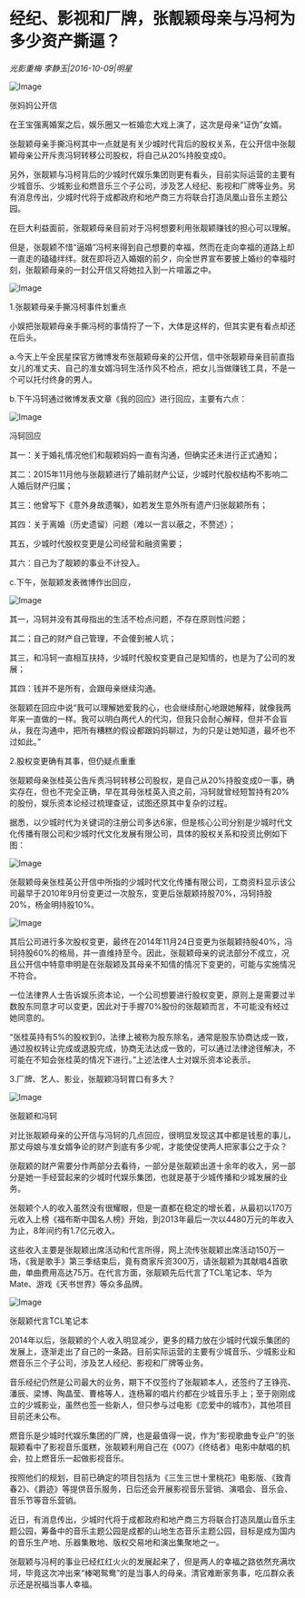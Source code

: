 # 经纪、影视和厂牌，张靓颖母亲与冯柯为多少资产撕逼？

*光影重梅  李静玉|2016-10-09|明星*

![Image](http://p3.pstatp.com/large/39b90004376fc40fa02d)

张妈妈公开信

在王宝强离婚案之后，娱乐圈又一桩婚恋大戏上演了，这次是母亲“证伪”女婿。

张靓颖母亲手撕冯柯其中一点就是有关少城时代背后的股权关系，在公开信中张靓颖母亲公开斥责冯轲转移公司股权，将自己从20%持股变成0。

另外，张靓颖与冯柯背后的少城时代娱乐集团则更有看头，目前实际运营的主要有少城音乐、少城影业和燃音乐三个子公司，涉及艺人经纪、影视和厂牌等业务。另有消息传出，少城时代将于成都政府和地产商三方将联合打造凤凰山音乐主题公园。

在巨大利益面前，张靓颖母亲目前对于冯柯想要利用张靓颖赚钱的担心可以理解。

但是，张靓颖不惜“逼婚”冯柯来得到自己想要的幸福，然而在走向幸福的道路上却一直走的磕磕绊绊。就在即将迈入婚姻的前夕，向全世界宣布要披上婚纱的幸福时刻，张靓颖母亲的一封公开信又将她拉入到一片喧嚣之中。

![Image](http://p9.pstatp.com/large/39b90004376e05c17c43)

1.张靓颖母亲手撕冯柯事件划重点

小娱把张靓颖母亲手撕冯柯的事情捋了一下，大体是这样的，但其实更有看点却还在后头。

a.今天上午全民星探官方微博发布张靓颖母亲的公开信，信中张靓颖母亲目前直指女儿的准丈夫、自己的准女婿冯轲生活作风不检点，把女儿当做赚钱工具，不是一个可以托付终身的男人。

b.下午冯轲通过微博发表文章《我的回应》进行回应，主要有六点：

![Image](http://p3.pstatp.com/large/39bd000294ea238bc161)

冯轲回应

其一：关于婚礼情况他们和靓颖妈妈一直有沟通，但确实还未进行正式通知；

其二：2015年11月他与张靓颖进行了婚前财产公证，少城时代股权结构不影响二人婚后财产归属；

其三：他曾写下《意外身故遗嘱》，如若发生意外所有遗产归张靓颖所有；

其四：关于离婚（历史遗留）问题（难以一言以蔽之，不赘述）；

其五，少城时代股权变更是公司经营和融资需要；

其六：自己为了靓颖的事业不计投入。

c.下午，张靓颖发表微博作出回应，

![Image](http://p1.pstatp.com/large/39b800043cdbdb506dc6)

其一，冯轲并没有其母指出的生活不检点问题，不存在原则性问题；

其二；自己的财产自己管理，不会傻到被人坑；

其三，和冯轲一直相互扶持，少城时代股权变更自己是知情的，也是为了公司的发展；

其四：钱并不是所有，会跟母亲继续沟通。

张靓颖在回应中说“我可以理解她爱我的心，也会继续耐心地跟她解释，就像我两年来一直做的一样。我可以明白两代人的代沟，但我只会耐心解释，但并不会盲从，我在沟通中，把所有糟糕的假设都跟妈妈聊过，为的只是让她知道，最坏也不过如此。”

2.股权变更确有其事，但仍疑点重重

张靓颖母亲张桂英公告斥责冯轲转移公司股权，是自己从20%持股变成0一事，确实存在，但也不完全正确，早在其母张桂英入资之前，冯轲就曾经短暂持有20%的股份，娱乐资本论经过梳理查证，试图还原其中复杂的过程。

据悉，以少城时代为关键词的注册公司多达6家，但是核心公司分别是少城时代文化传播有限公司和少城时代文化发展有限公司，具体的股权关系和投资比例如下图：

![Image](http://p9.pstatp.com/large/39b800043cd8231e00a0)

张靓颖母亲张桂英公开信中所指的少城时代文化传播有限公司，工商资料显示该公司最早于2010年9月份变更过一次股东，变更后张靓颖持股70%，冯轲持股20%，杨金明持股10%。

![Image](http://p9.pstatp.com/large/39f60002740d9130adae)

其后公司进行多次股权变更，最终在2014年11月24日变更为张靓颖持股40%，冯轲持股60%的格局，并一直维持至今。因此，张靓颖母亲的说法部分不成立，况且公开信中特意申明是在张靓颖及其母亲不知情的情况下变更的，可能与实施情况不符合。

一位法律界人士告诉娱乐资本论，一个公司想要进行股权变更，原则上是需要过半数股东同意才可以变更，因此对于手握70%股份的张靓颖而言，不可能没有经过她同意的。

“张桂英持有5%的股权到0，法律上被称为股东除名，通常是股东协商达成一致，通过股权转让完成或退股完成，协商无法达成一致的，可以通过法律途径解决，不可能在不知会张桂英的情况下进行。”上述法律人士对娱乐资本论表示。

3.厂牌、艺人、影业，张靓颖冯轲胃口有多大？

![Image](http://p1.pstatp.com/large/39bb00041d2e076817ff)

张靓颖和冯轲

对比张靓颖母亲的公开信与冯轲的几点回应，很明显发现这其中都是钱惹的事儿，那丈母娘与准女婿争论的财产到底有多少呢，才能使促使两人把家事公之于众？

张靓颖的财产需要分作两部分去看待，一部分是张靓颖出道十余年的收入，另一部分是她一手经营起来的少城时代娱乐集团，也就是基于少城传播和少城发展的业务。

张靓颖个人的收入虽然没有很耀眼，但是一直都在稳定的增长着，从最初以170万元收入上榜《福布斯中国名人榜》开始，到2013年最后一次以4480万元的年收入为止，8年间约有1.7亿元收入。

这些收入主要是张靓颖出席活动和代言所得，网上流传张靓颖出席活动150万一场，《我是歌手》第三季结束后，竟有商家斥资300万，请张靓颖为其献唱4首歌曲，单曲费用高达75万。在代言方面，张靓颖先后代言了TCL笔记本、华为Mate、游戏《天书世界》等众多品牌。

![Image](http://p1.pstatp.com/large/39bb00041d30c3091286)

张靓颖代言TCL笔记本

2014年以后，张靓颖的个人收入明显减少，更多的精力放在少城时代娱乐集团的发展上，逐渐走出了自己的一条路。目前实际运营的主要有少城音乐、少城影业和燃音乐三个子公司，涉及艺人经纪、影视和厂牌等业务。

音乐经纪仍然是公司最大的业务，期下不仅签约了张靓颖本人，还签约了王铮亮、潘辰、梁博、陶晶莹、曹格等人，连杨幂的唱片约都在少城音乐手上；至于刚刚成立的少城影业，虽然也签一些新人，但只参与过电影《恋爱中的城市》，其他项目目前还未公布。

燃音乐是少城时代娱乐集团的厂牌，也是最值得一说，作为“影视歌曲专业户”的张靓颖看中了影视音乐蛋糕，张靓颖利用自己在《007》《终结者》电影中献唱的机会，拉上燃音乐一起做影视音乐。

按照他们的规划，目前已确定的项目包括为《三生三世十里桃花》电影版、《致青春2》、《爵迹》等提供音乐服务，日后还会开展影视音乐营销、演唱会、音乐会、音乐节等音乐营销。

近日，有消息传出，少城时代将于成都政府和地产商三方将联合打造凤凰山音乐主题公园，筹备中的音乐主题公园是成都的山地生态音乐主题公园，目标是成为国内的音乐生产地、乐器集散地、版权交易地和演出集聚地之一。

张靓颖与冯柯的事业已经红红火火的发展起来了，但是两人的幸福之路依然充满坎坷，毕竟这次冲出来“棒喝鸳鸯”的是当事人的母亲。清官难断家务事，吃瓜群众表示还是祝福当事人幸福。

